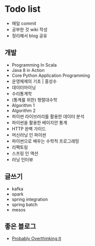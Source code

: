 # Todo list

- 매일 commit
- 공부한 것 wiki 작성
- 정리해서 blog 공유

## 개발
- Programming In Scala
- Java 8 in Action
- Core Python Application Programming
- 운영체제의 기초 | 홍성수
- 데이터마이닝
- 수리통계학
- (통계를 위한) 행렬대수학
- Algorithm 1
- Algorithm 2
- 파이썬 라이브러리를 활용한 데이터 분석
- 파이썬을 활용한 베이지안 통계
- HTTP 완벽 가이드
- 머신러닝 인 파이썬
- 파이썬으로 배우는 수학적 프로그래밍
- 리팩토링
- 스프링 인 액션
- 러닝 인터뷰

## 글쓰기
- kafka
- spark
- spring integration
- spring batch
- mesos

## 좋은 블로그
- [Probably Overthinking It](http://allendowney.blogspot.kr)
